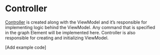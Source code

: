 # Controller

[Controller](Controller) is created along with the ViewModel and it’s responsible for implementing logic behind the ViewModel. Any command that is specified in the graph Element will be implemented here. Controller is also responsible for creating and initializing ViewModel.

[Add example code]
